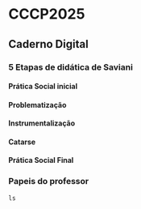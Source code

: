 # CCCP2025
## Caderno Digital
### 5 Etapas de didática de Saviani
#### Prática Social inicial
#### Problematização
#### Instrumentalização
#### Catarse
#### Prática Social Final

### Papeis do professor
~~~~
ls
~~~~
